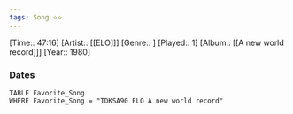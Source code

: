 ```yaml
---
tags: Song ⭐⭐ 
---
```

[Time:: 47:16]
[Artist:: [[ELO]]]
[Genre:: ]
[Played:: 1]
[Album:: [[A new world record]]]
[Year:: 1980]
### Dates
````dataview
TABLE Favorite_Song
WHERE Favorite_Song = "TDKSA90 ELO A new world record"
````